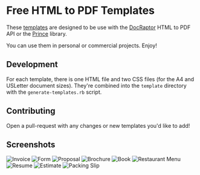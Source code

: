 # Free HTML to PDF Templates

These [templates](/templates/) are designed to be use with the [DocRaptor](https://docraptor.com) HTML to PDF API or the [Prince](https://princexml.com) library.

You can use them in personal or commercial projects. Enjoy!

## Development

For each template, there is one HTML file and two CSS files (for the A4 and USLetter document sizes). They're combined into the `template` directory with the `generate-templates.rb` script.

## Contributing

Open a pull-request with any changes or new templates you'd like to add!

## Screenshots

![Invoice](/images/invoice.png)
![Form](/images/form.png)
![Proposal](/images/proposal-page1.jpg)
![Brochure](/images/brochure-page1.jpg)
![Book](/images/book-page1.jpg)
![Restaurant Menu](/images/restaurant-page1.jpg)
![Resume](/images/resume.png)
![Estimate](/images/estimate.png)
![Packing Slip](/images/packing-slip.png)
